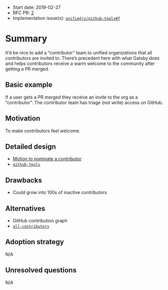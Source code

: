 *   Start date: 2019-02-27
*   RFC PR: [2][]
*   Implementation issue(s): [`unifiedjs/github-tools#7`][issue]

# Summary

It’d be nice to add a “contributor” team to unified organizations that all
contributors are invited to.
There’s precedent here with what Gatsby does and helps contributors receive a
warm welcome to the community after getting a PR merged.

## Basic example

If a user gets a PR merged they receive an invite to the org as a “contributor”.
The contributor team has triage (not write) access on GitHub.

## Motivation

To make contributors feel welcome.

## Detailed design

*   [Motion to nominate a contributor][motion]
*   [`github-tools`][tools]

## Drawbacks

*   Could grow into 100s of inactive contributors

## Alternatives

*   GitHub contribution graph
*   [`all-contributors`][all-contributors]

## Adoption strategy

N/A

## Unresolved questions

N/A

[2]: https://github.com/unifiedjs/rfcs/pull/2

[issue]: https://github.com/unifiedjs/github-tools/issues/7

[motion]: https://github.com/unifiedjs/governance/blob/master/members.md#motion-to-nominate-a-contributor

[tools]: https://github.com/unifiedjs/github-tools

[all-contributors]: https://github.com/all-contributors/all-contributors
